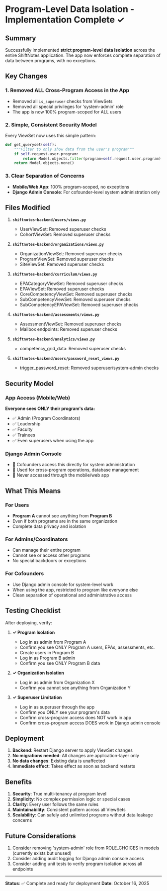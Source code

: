 # Program-Level Data Isolation - Implementation Complete ✓

## Summary
Successfully implemented **strict program-level data isolation** across the entire ShiftNotes application. The app now enforces complete separation of data between programs, with no exceptions.

## Key Changes

### 1. **Removed ALL Cross-Program Access in the App**
- Removed all `is_superuser` checks from ViewSets
- Removed all special privileges for 'system-admin' role
- The app is now 100% program-scoped for ALL users

### 2. **Simple, Consistent Security Model**
Every ViewSet now uses this simple pattern:
```python
def get_queryset(self):
    """Filter to only show data from the user's program"""
    if self.request.user.program:
        return Model.objects.filter(program=self.request.user.program)
    return Model.objects.none()
```

### 3. **Clear Separation of Concerns**
- **Mobile/Web App**: 100% program-scoped, no exceptions
- **Django Admin Console**: For cofounder-level system administration only

## Files Modified

1. **`shiftnotes-backend/users/views.py`**
   - UserViewSet: Removed superuser checks
   - CohortViewSet: Removed superuser checks

2. **`shiftnotes-backend/organizations/views.py`**
   - OrganizationViewSet: Removed superuser checks
   - ProgramViewSet: Removed superuser checks
   - SiteViewSet: Removed superuser checks

3. **`shiftnotes-backend/curriculum/views.py`**
   - EPACategoryViewSet: Removed superuser checks
   - EPAViewSet: Removed superuser checks
   - CoreCompetencyViewSet: Removed superuser checks
   - SubCompetencyViewSet: Removed superuser checks
   - SubCompetencyEPAViewSet: Removed superuser checks

4. **`shiftnotes-backend/assessments/views.py`**
   - AssessmentViewSet: Removed superuser checks
   - Mailbox endpoints: Removed superuser checks

5. **`shiftnotes-backend/analytics/views.py`**
   - competency_grid_data: Removed superuser checks

6. **`shiftnotes-backend/users/password_reset_views.py`**
   - trigger_password_reset: Removed superuser/system-admin checks

## Security Model

### App Access (Mobile/Web)
**Everyone sees ONLY their program's data:**
- ✅ Admin (Program Coordinators)
- ✅ Leadership
- ✅ Faculty
- ✅ Trainees
- ✅ Even superusers when using the app

### Django Admin Console
- 🔧 Cofounders access this directly for system administration
- 🔧 Used for cross-program operations, database management
- 🔧 Never accessed through the mobile/web app

## What This Means

### For Users
- **Program A** cannot see anything from **Program B**
- Even if both programs are in the same organization
- Complete data privacy and isolation

### For Admins/Coordinators
- Can manage their entire program
- Cannot see or access other programs
- No special backdoors or exceptions

### For Cofounders
- Use Django admin console for system-level work
- When using the app, restricted to program like everyone else
- Clean separation of operational and administrative access

## Testing Checklist

After deploying, verify:

1. **✓ Program Isolation**
   - Log in as admin from Program A
   - Confirm you see ONLY Program A users, EPAs, assessments, etc.
   - Create users in Program B
   - Log in as Program B admin
   - Confirm you see ONLY Program B data

2. **✓ Organization Isolation**
   - Log in as admin from Organization X
   - Confirm you cannot see anything from Organization Y

3. **✓ Superuser Limitation**
   - Log in as superuser through the app
   - Confirm you ONLY see your program's data
   - Confirm cross-program access does NOT work in app
   - Confirm cross-program access DOES work in Django admin console

## Deployment

1. **Backend**: Restart Django server to apply ViewSet changes
2. **No migrations needed**: All changes are application-layer only
3. **No data changes**: Existing data is unaffected
4. **Immediate effect**: Takes effect as soon as backend restarts

## Benefits

1. **Security**: True multi-tenancy at program level
2. **Simplicity**: No complex permission logic or special cases
3. **Clarity**: Every user follows the same rules
4. **Maintainability**: Consistent pattern across all ViewSets
5. **Scalability**: Can safely add unlimited programs without data leakage concerns

## Future Considerations

1. Consider removing 'system-admin' role from ROLE_CHOICES in models (currently exists but unused)
2. Consider adding audit logging for Django admin console access
3. Consider adding unit tests to verify program isolation across all endpoints

---

**Status**: ✅ Complete and ready for deployment
**Date**: October 16, 2025


